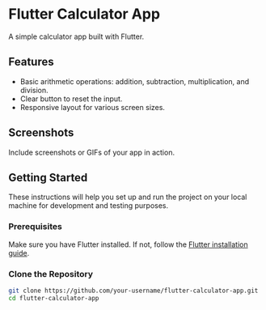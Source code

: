 # Flutter Calculator App

A simple calculator app built with Flutter.

## Features

- Basic arithmetic operations: addition, subtraction, multiplication, and division.
- Clear button to reset the input.
- Responsive layout for various screen sizes.

## Screenshots

Include screenshots or GIFs of your app in action.

## Getting Started

These instructions will help you set up and run the project on your local machine for development and testing purposes.

### Prerequisites

Make sure you have Flutter installed. If not, follow the [Flutter installation guide](https://flutter.dev/docs/get-started/install).

### Clone the Repository

```bash
git clone https://github.com/your-username/flutter-calculator-app.git
cd flutter-calculator-app
